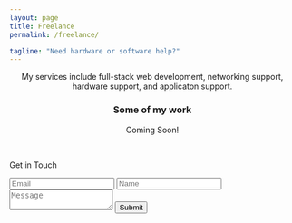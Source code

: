 ```yaml
---
layout: page
title: Freelance
permalink: /freelance/

tagline: "Need hardware or software help?"
---
```



<center>
<p>
My services include full-stack web development, networking support, hardware support, and applicaton support.
</p>
<h3>Some of my work</h3>
<p>Coming Soon!</p>
</center>
<div class="contact-form"><br>
  <p>
 Get in Touch
 </p>
 <form action="https://api.web3forms.com/submit" method="POST">
  <input type="hidden" name="access_key" value="c98a177c-7fd0-49c7-bc1b-79e72b9a8e01">
  <input type="hidden" name="from_name" value="wchanania.github.io">
  <input type="hidden" name="redirect" value="https://web3forms.com/success">
  <input type="checkbox" name="botcheck" class="hidden" style="display: none;">
  <input type="email" placeholder="Email" name="email" required>
  <input type="text" placeholder="Name" name="Name" required>
  <textarea name="message" placeholder="Message" required></textarea>
  <button type="submit">Submit</button>
</form>
</div>